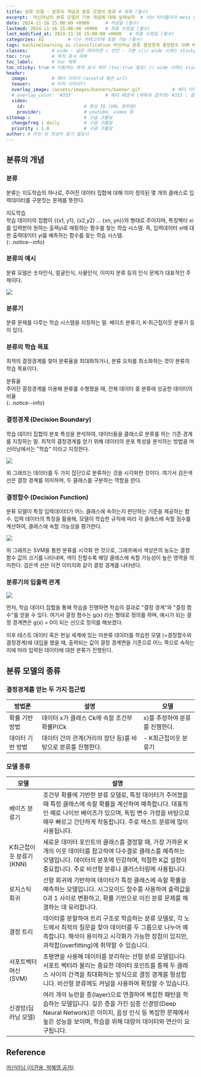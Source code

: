 ```yaml
---
title: 분류 모델 - 분류의 개념과 분류 모델의 종류 # 제목 (필수)
excerpt:  머신러닝의 분류 모델의 기본 개념에 대해 살펴보자  # 서브 타이틀이자 meta description (필수)
date: 2024-11-16 15:00:00 +0900      # 작성일 (필수)
lastmod: 2024-11-16 15:00:00 +0900   # 최종 수정일 (필수)
last_modified_at: 2024-11-16 15:00:00 +0900   # 최종 수정일 (필수)
categories: AI         # 다수 카테고리에 포함 가능 (필수)
tags: machinelearning ai classification 머신러닝 분류 결정경계 결정함수 SVM 베이즈분류기 KNN 로지스틱회귀 결정트리                     # 태그 복수개 가능 (필수)
classes:         # wide : 넓은 레이아웃 / 빈칸 : 기본 //// wide 시에는 sticky toc 불가
toc: true        # 목차 표시 여부
toc_label:       # toc 제목
toc_sticky: true # 이동하는 목차 표시 여부 (toc:true 필요) // wide 시에는 sticky toc 불가
header: 
  image:         # 헤더 이미지 (asset내 혹은 url)
  teaser:        # 티저 이미지??
  overlay_image: /assets/images/banners/banner.gif            # 헤더 이미지 (제목과 겹치게)
  # overlay_color: '#333'            # 헤더 배경색 (제목과 겹치게) #333 : 짙은 회색 (필수)
  video:
    id:                      # 영상 ID (URL 뒷부분)
    provider:                # youtube, vimeo 등
sitemap :                    # 구글 크롤링
  changefreq : daily         # 구글 크롤링
  priority : 1.0             # 구글 크롤링
author: # 주인 외 작성자 표기 필요시
---
```

<!--postNo: 20241116_001-->

## 분류의 개념  

### 분류  

분류는 지도학습의 하나로, 주어진 데이터 집합에 대해 이미 정의된 몇 개의 클래스로 입력데이터를 구분짓는 문제를 뜻한다.  

지도학습  
학습 데이터의 집합이 \{\{x1, y1}, {x2,y2} ... \{xn, yn\}\}의 형태로 주어지며, 특징벡터 xi를 입력받아 원하는 출력yi로 매핑하는 함수를 찾는 학습 시스템. 즉, 입력데이터 xi에 대한 출력데이터 yi를 예측하는 함수를 찾는 학습 시스템.  
{: .notice--info}

### 분류의 예시  

분류 모델은 숫자인식, 얼굴인식, 사물인식, 이미지 분류 등의 인식 문제가 대표적인 주제이다.  

![](/assets/images/20241116_001_001.png)

### 분류기  

분류 문제를 다루는 학습 시스템을 지칭하는 말. 베이즈 분류기, K-최근접이웃 분류기 등이 있다.  

### 분류의 학습 목표  

최적의 결정경계를 찾아 분류율을 최대화하거나, 분류 오차를 최소화하는 것이 분류의 학습 목표이다.    

분류율  
주어진 결정경계를 이용해 분류를 수행했을 때, 전체 데이터 중 분류에 성공한 데이터의 비율  
{: .notice--info}

### 결정경계 (Decision Boundary)  

학습 데이터 집합의 분포 특성을 분석하여, 데이터들을 클래스로 분류를 하는 기준 경계를 지칭하는 말. 최적의 결정경계를 얻기 위해 데이터의 분포 특성을 분석하는 방법을 머신러닝에서는 "학습" 이라고 지칭한다.  

![](/assets/images/20241116_001_002.png)

위 그래프는 데이터를 두 가지 집단으로 분류하는 것을 시각화한 것이다. 여기서 검은색 선은 결정 경계를 의미하며, 두 클래스를 구분하는 역할을 한다.  

### 결정함수 (Decision Function)  

분류 모델이 특정 입력데이터가 어느 클래스에 속하는지 판단하는 기준을 제공하는 함수. 입력 데이터의 특징을 활용해, 모델이 학습한 규칙에 따라 각 클래스에 속할 점수를 계산하여, 클래스에 속할 가능성을 평가한다.  

![](/assets/images/20241116_001_003.png)  

위 그래프는 SVM을 통한 분류를 시각화 한 것으로, 그래프에서 색상은의 농도는 결정 함수 값의 크기를 나타내며, 색이 진할수록 해당 클래스에 속할 가능성이 높은 영역을 의미한다. 검은색 선은 이전 이미지와 같이 결정 경계를 나타낸다.  


### 분류기의 입출력 관계  

![](/assets/images/20241116_001_004.png)

먼저, 학습 데이터 집합을 통해 학습을 진행하면 학습의 결과로 "결정 경계"와 "결정 함수"를 얻을 수 있다. 여기서 결정 함수는 g(x) 라는 형태로 정의를 하며, 예시가 되는 결정 경계면은 g(x) = 0이 되는 선으로 정의를 해보겠다.  

이후 테스트 데이터 혹은 현실 세계에 있는 미분류 데이터를 학습한 모델 (=결정함수와 결정경계)에 대입을 했을 때, 출력되는 값이 결정 경계면을 기준으로 어느 쪽으로 속하는지에 따라 입력된 데이터에 대한 분류가 진행된다.  


## 분류 모델의 종류  

### 결정경계를 얻는 두 가지 접근법  

|방법론|설명|모델|
|---|---|---|
|확률 기반 방법|데이터 x가 클래스 Ck에 속할 조건부 확률P(Ck|x)를 추정하여 분류를 진행한다.|- 베이즈 분류기|
|데이터 기반 방법|데이터 간의 관계(거리의 장단 등)를 바탕으로 분류를 진행한다.|- K최근접이웃 분류기|

### 모델 종류  

|모델|설명|
|---|---|
|베이즈 분류기|조건부 확률에 기반한 분류 모델로, 특정 데이터가 주어졌을 때 특정 클래스에 속할 확률을 계산하여 예측합니다. 대표적인 예로 나이브 베이즈가 있으며, 독립 변수 가정을 바탕으로 매우 빠르고 간단하게 작동합니다. 주로 텍스트 분류에 많이 사용됩니다.|
|K최근접이웃 분류기(KNN)|새로운 데이터 포인트의 클래스를 결정할 때, 가장 가까운 K개의 이웃 데이터를 참고하여 다수결로 클래스를 예측하는 모델입니다. 데이터의 분포에 민감하며, 적절한 K값 설정이 중요합니다. 주로 비선형 분류나 클러스터링에 사용됩니다.|
|로지스틱 회귀|선형 회귀에 기반하여 데이터가 특정 클래스에 속할 확률을 예측하는 모델입니다. 시그모이드 함수를 사용하여 출력값을 0과 1 사이로 변환하고, 확률 기반으로 이진 분류 문제를 해결하는 데 유리합니다.|
|결정 트리|데이터를 분할하여 트리 구조로 학습하는 분류 모델로, 각 노드에서 최적의 질문을 찾아 데이터를 두 그룹으로 나누어 예측합니다. 해석이 용이하고 시각화가 가능한 장점이 있지만, 과적합(overfitting)에 취약할 수 있습니다.|
|서포트벡터머신(SVM)|초평면을 사용해 데이터를 분리하는 선형 분류 모델입니다. 서포트 벡터라 불리는 중요한 데이터 포인트를 통해 두 클래스 사이의 간격을 최대화하는 방식으로 결정 경계를 형성합니다. 비선형 분류에도 커널을 사용하여 확장할 수 있습니다.|
|신경망(딥러닝 모델)|여러 개의 뉴런을 층(layer)으로 연결하여 복잡한 패턴을 학습하는 모델입니다. 깊은 층을 가진 심층 신경망(Deep Neural Network)은 이미지, 음성 인식 등 복잡한 문제에서 높은 성능을 보이며, 학습을 위해 대량의 데이터와 연산이 요구됩니다.|

## Reference  

[머신러닝 (이관용, 박혜영 공저)](https://search.shopping.naver.com/book/catalog/33751852618?cat_id=50005558&frm=PBOKPRO&query=머신러닝+이관용&NaPm=ct%3Dm3hfzyhc%7Cci%3D228c56736e9b189c35b08cbd8c5ddb7f9e67e63e%7Ctr%3Dboknx%7Csn%3D95694%7Chk%3D8bfde20797c97955dc000ea62799753a0da42a06)  
  